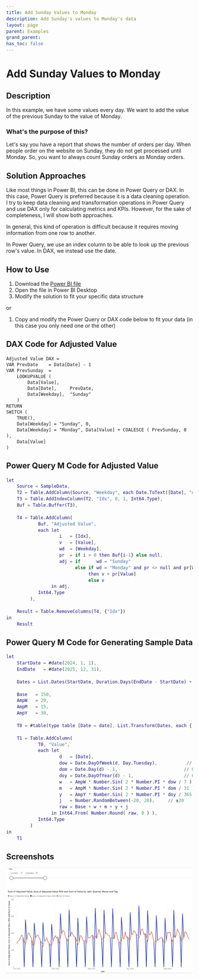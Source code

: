 ```yaml
---
title: Add Sunday Values to Monday
description: Add Sunday's values to Monday's data
layout: page
parent: Examples
grand_parent:
has_toc: false
---
```


# Add Sunday Values to Monday

## Description
In this example, we have some values every day. We want to add the value of the previous Sunday to the value of Monday.

### What's the purpose of this?

Let's say you have a report that shows the number of orders per day. When people order on the website on Sunday, they do not get processed until Monday. So, you want to always count Sunday orders as Monday orders.

## Solution Approaches
Like most things in Power BI, this can be done in Power Query or DAX. In this case, Power Query is preferred because it is a data cleaning operation. I try to keep data cleaning and transformation operations in Power Query and use DAX only for calculating metrics and KPIs. However, for the sake of completeness, I will show both approaches.

In general, this kind of operation is difficult because it requires moving information from one row to another.

In Power Query, we use an index column to be able to look up the previous row's value. In DAX, we instead use the date.


## How to Use
1. Download the [Power BI file](AddSundayValuesToMondayExample.pbix)
2. Open the file in Power BI Desktop
3. Modify the solution to fit your specific data structure

or

1. Copy and modify the Power Query or DAX code below to fit your data (in this case you only need one or the other)


## DAX Code for Adjusted Value
```DAX
Adjusted Value DAX =
VAR PrevDate    = Data[Date] - 1
VAR PrevSunday  =
    LOOKUPVALUE (
        Data[Value],
        Data[Date],     PrevDate,
        Data[Weekday],  "Sunday"
    )
RETURN
SWITCH (
    TRUE(),
    Data[Weekday] = "Sunday", 0,
    Data[Weekday] = "Monday", Data[Value] + COALESCE ( PrevSunday, 0 ),
    Data[Value]
)
```

## Power Query M Code for Adjusted Value
```m
let
    Source = SampleData,
    T2 = Table.AddColumn(Source, "Weekday", each Date.ToText([Date], "dddd"), type text),
    T3 = Table.AddIndexColumn(T2, "Idx", 0, 1, Int64.Type),
    Buf = Table.Buffer(T3),

    T4 = Table.AddColumn(
            Buf, "Adjusted Value",
            each let
                    i   = [Idx],
                    v   = [Value],
                    wd  = [Weekday],
                    pr  = if i > 0 then Buf{i-1} else null,
                    adj = if      wd = "Sunday"                                   then 0
                          else if wd = "Monday" and pr <> null and pr[Weekday] = "Sunday"
                               then v + pr[Value]
                               else v
                 in adj,
            Int64.Type
         ),

    Result = Table.RemoveColumns(T4, {"Idx"})
in
    Result
```

## Power Query M Code for Generating Sample Data
```m
let
    StartDate = #date(2024, 1, 1),
    EndDate   = #date(2025, 12, 31),

    Dates = List.Dates(StartDate, Duration.Days(EndDate - StartDate) + 1, #duration(1,0,0,0)),

    Base   = 150,
    AmpW   = 20,
    AmpM   = 15,
    AmpY   = 30,

    T0 = #table(type table [Date = date], List.Transform(Dates, each { _ })),

    T1 = Table.AddColumn(
            T0, "Value",
            each let
                    d   = [Date],
                    dow = Date.DayOfWeek(d, Day.Tuesday),           // 0‑6
                    dom = Date.Day(d) - 1,                         // 0‑30
                    doy = Date.DayOfYear(d) - 1,                   // 0‑364/365
                    w   = AmpW * Number.Sin( 2 * Number.PI * dow / 7 ),
                    m   = AmpM * Number.Sin( 2 * Number.PI * dom / 31 ),
                    y   = AmpY * Number.Sin( 2 * Number.PI * doy / 365 ),
                    j   = Number.RandomBetween(-20, 20),     // ±20
                    raw = Base + w + m + y + j
                 in Int64.From( Number.Round( raw, 0 ) ),
            Int64.Type
         )
in
    T1
```


## Screenshots
![Visualisation](/examples/add-sunday-values-to-monday/visualisation.png)
